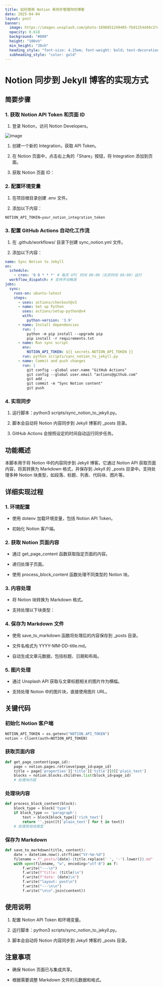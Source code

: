 ```yaml
---
title: 如何使用 Notion 来同步管理你的博客
date: 2025-04-04
layout: post
banner:
  image: https://images.unsplash.com/photo-1698851249405-fb91254d49c3?crop=entropy&cs=tinysrgb&fit=max&fm=jpg&ixid=M3w2OTIwMzJ8MHwxfHJhbmRvbXx8fHx8fHx8fDE3NDM3NjIxMDJ8&ixlib=rb-4.0.3&q=80&w=1080
  opacity: 0.618
  background: "#000"
  height: "100vh"
  min_height: "38vh"
  heading_style: "font-size: 4.25em; font-weight: bold; text-decoration: underline"
  subheading_style: "color: gold"
---
```


# Notion 同步到 Jekyll 博客的实现方式

## 简要步骤

### 1. 获取 Notion API Token 和页面 ID

1. 登录 Notion，访问 Notion Developers。

![image](https://prod-files-secure.s3.us-west-2.amazonaws.com/a7a0cc5a-89b9-4cda-8686-1fba0ca52f40/d19c1afe-dea5-4312-9333-786b0ba83054/image.png?X-Amz-Algorithm=AWS4-HMAC-SHA256&X-Amz-Content-Sha256=UNSIGNED-PAYLOAD&X-Amz-Credential=ASIAZI2LB466YA26DEVI%2F20250404%2Fus-west-2%2Fs3%2Faws4_request&X-Amz-Date=20250404T102142Z&X-Amz-Expires=3600&X-Amz-Security-Token=IQoJb3JpZ2luX2VjEJv%2F%2F%2F%2F%2F%2F%2F%2F%2F%2FwEaCXVzLXdlc3QtMiJGMEQCIDRXZQx89hMd5LjQiWkBFmZvh%2BjK49mzo8XHBKZBNDStAiAlLGOHFq1rOvZPCibFsX8fQJZe4eegkv51IkGMPF00lSr%2FAwgTEAAaDDYzNzQyMzE4MzgwNSIMvgH0ph9iFlFsarTFKtwDM3wDMe4BHIckZvyQ%2BUfnNhGxVog%2B%2FFN6T3nznti8ZrfacnUQbE8xlbE33C0RlefKGDD1252Vlun6R2N31Z8xyq%2FPHF%2Fyvk%2FZGMARZLKqLZJUDmV%2F2pe8TzIp%2FMSmHELncDQMAkiJNgvxoRkI5zEO1oFzog%2B9NgcqAeVrxzeM%2F25N9KTTkd19PerwMPtdj3ENtHUpS6zEim5J98SLbu7Rj6XnzWEYtj0mGbOgDRy4d4opFe1Ac7zkTcAzNIJDu3R9MbF3CI2aYJ8h68VpQJkZRIZJR34fWSeEu9lLMudnizXvdtt6JCoTfuraw%2FS1jYXAiJM9DbdYGtbA11g9iUCAa9gE6S4EUOgEBv4obfYgwIs6v0ZC8PefdYzuDceXjJPD6C0ImjlZSTyXkQ6G5zSdBHlckfKNZb0WUpOmdORkt33xwzR1RXi2Q%2Bd10BcOlWQPLX0Ufra2DkwvnFzWhnM7OOHzlz4fTHsYA8HzCfx%2FkZII14KVz8l5iq7DB2a0xm3Tpu%2BbJLZuA2AtgwdBqmbjZ2LA%2BwzH1dvA2IVyXwsTidY0EnaprZYeZIbSUp9ZBY3cNlaMxHVhCro8mvGTCEu5%2BZW%2FSPXIMlVKXHatX%2F38BC%2FUz6A3OGCs3zUQMj0wleS%2BvwY6pgFJkw7xYiOyj0MElrAdM5LOm53zlkJFdUjYwgby2x0OMg1tt6oyumZJbmqJhPcKJT6lHJhJ15P5M%2B8MJLsG2id3IS1Bx9gY%2FrtdvXNswzVPA00I3dhr44UMUU3okUuVHdMioFJBoJv0XBIu94PTObtHkl%2FLC%2BBiYNt8wMtT0qZ1weF7Fp%2BZIB4DdRIcvDmx1ykJ5f1XG6j0foLhjQe%2FItHIjIUnYZEh&X-Amz-Signature=be1a5f1abd160d9acf75e8d0d681efb959b9d17a27122590275e85e2c31822f9&X-Amz-SignedHeaders=host&x-id=GetObject)

1. 创建一个新的 Integration，获取 API Token。

1. 在 Notion 页面中，点击右上角的「Share」按钮，将 Integration 添加到页面。

1. 获取 Notion 页面 ID：


### 2. 配置环境变量

1. 在项目根目录创建 .env 文件。

1. 添加以下内容：

```javascript
NOTION_API_TOKEN=your_notion_integration_token
```

### 3. 配置 GitHub Actions 自动化工作流

1. 在 .github/workflows/ 目录下创建 sync_notion.yml 文件。

1. 添加以下内容：

```yaml
name: Sync Notion to Jekyll
on:
  schedule:
    - cron: '0 0 * * *' # 每天 UTC 时间 00:00（北京时间 08:00）运行
  workflow_dispatch: # 支持手动触发
jobs:
  sync:
    runs-on: ubuntu-latest
    steps:
      - uses: actions/checkout@v3
      - name: Set up Python
        uses: actions/setup-python@v4
        with:
          python-version: '3.9'
      - name: Install dependencies
        run: |
          python -m pip install --upgrade pip
          pip install -r requirements.txt
      - name: Run sync script
        env:
          NOTION_API_TOKEN: ${{ secrets.NOTION_API_TOKEN }}
        run: python scripts/sync_notion_to_jekyll.py
      - name: Commit and push changes
        run: |
          git config --global user.name "GitHub Actions"
          git config --global user.email "actions@github.com"
          git add .
          git commit -m "Sync Notion content"
          git push
```

### 4. 实现同步

1. 运行脚本：python3 scripts/sync_notion_to_jekyll.py。

1. 脚本会自动将 Notion 内容同步到 Jekyll 博客的 _posts 目录。

1. GitHub Actions 会按照设定的时间自动运行同步任务。

## 功能概述

本脚本用于将 Notion 中的内容同步到 Jekyll 博客。它通过 Notion API 获取页面内容，将其转换为 Markdown 格式，并保存到 Jekyll 的 _posts 目录中。支持处理多种 Notion 块类型，如段落、标题、列表、代码块、图片等。

## 详细实现过程

### 1. 环境配置

- 使用 dotenv 加载环境变量，包括 Notion API Token。

- 初始化 Notion 客户端。

### 2. 获取 Notion 页面内容

- 通过 get_page_content 函数获取指定页面的内容。

- 递归处理子页面。

- 使用 process_block_content 函数处理不同类型的 Notion 块。

### 3. 内容处理

- 将 Notion 块转换为 Markdown 格式。

- 支持处理以下块类型：


### 4. 保存为 Markdown 文件

- 使用 save_to_markdown 函数将处理后的内容保存到 _posts 目录。

- 文件名格式为 YYYY-MM-DD-title.md。

- 自动生成文章元数据，包括标题、日期和布局。

### 5. 图片处理

- 通过 Unsplash API 获取与文章标题相关的图片作为横幅。

- 支持处理 Notion 中的图片块，直接使用图片 URL。

## 关键代码

### 初始化 Notion 客户端

```python
NOTION_API_TOKEN = os.getenv("NOTION_API_TOKEN")
notion = Client(auth=NOTION_API_TOKEN)
```

### 获取页面内容

```python
def get_page_content(page_id):
    page = notion.pages.retrieve(page_id=page_id)
    title = page['properties']['title']['title'][0]['plain_text']
    blocks = notion.blocks.children.list(block_id=page_id)
    # 处理块内容
```

### 处理块内容

```python
def process_block_content(block):
    block_type = block['type']
    if block_type == 'paragraph':
        text = block[block_type]['rich_text']
        return ''.join([t['plain_text'] for t in text])
    # 处理其他块类型
```

### 保存为 Markdown

```python
def save_to_markdown(title, content):
    date = datetime.now().strftime("%Y-%m-%d")
    filename = f"_posts/{date}-{title.replace(' ', '-').lower()}.md"
    with open(filename, "w", encoding="utf-8") as f:
        f.write("---\n")
        f.write(f"title: {title}\n")
        f.write(f"date: {date}\n")
        f.write("layout: post\n")
        f.write("---\n\n")
        f.write("\n\n".join(content))
```

## 使用说明

1. 配置 Notion API Token 和环境变量。

1. 运行脚本：python3 scripts/sync_notion_to_jekyll.py。

1. 脚本会自动将 Notion 内容同步到 Jekyll 博客的 _posts 目录。

## 注意事项

- 确保 Notion 页面已与集成共享。

- 根据需要调整 Markdown 文件的元数据和格式。